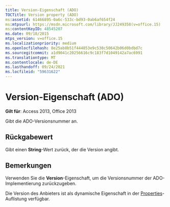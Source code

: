```yaml
---
title: Version-Eigenschaft (ADO)
TOCTitle: Version property (ADO)
ms:assetid: 61466895-0a6c-533c-bd93-0ab6af654f24
ms:mtpsurl: https://msdn.microsoft.com/library/JJ249358(v=office.15)
ms:contentKeyID: 48545207
ms.date: 09/18/2015
mtps_version: v=office.15
ms.localizationpriority: medium
ms.openlocfilehash: 8e25ab8b51f444853e9c538c50642b06d0bdbd7c
ms.sourcegitcommit: a1d9041c20256616c9c183f7d1049142a7ac6991
ms.translationtype: MT
ms.contentlocale: de-DE
ms.lasthandoff: 09/24/2021
ms.locfileid: "59631622"
---
```

# <a name="version-property-ado"></a>Version-Eigenschaft (ADO)


**Gilt für**: Access 2013, Office 2013

Gibt die ADO-Versionsnummer an.

## <a name="return-value"></a>Rückgabewert

Gibt einen **String**-Wert zurück, der die Version angibt.

## <a name="remarks"></a>Bemerkungen

Verwenden Sie die **Version**-Eigenschaft, um die Versionsnummer der ADO-Implementierung zurückzugeben.

Die Version des Anbieters ist als dynamische Eigenschaft in der [Properties](properties-collection-ado.md)-Auflistung verfügbar.

